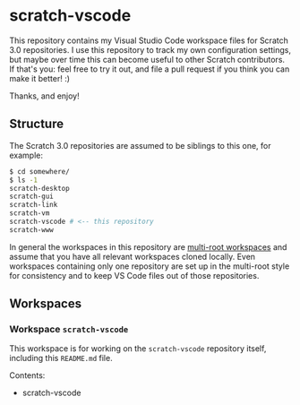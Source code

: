 # scratch-vscode

This repository contains my Visual Studio Code workspace files for Scratch 3.0 repositories. I use this repository to
track my own configuration settings, but maybe over time this can become useful to other Scratch contributors. If
that's you: feel free to try it out, and file a pull request if you think you can make it better! :)

Thanks, and enjoy!

## Structure

The Scratch 3.0 repositories are assumed to be siblings to this one, for example:

```sh
$ cd somewhere/
$ ls -1
scratch-desktop
scratch-gui
scratch-link
scratch-vm
scratch-vscode # <-- this repository
scratch-www
```

In general the workspaces in this repository are [multi-root
workspaces](https://code.visualstudio.com/docs/editor/multi-root-workspaces) and assume that you have all relevant
workspaces cloned locally. Even workspaces containing only one repository are set up in the multi-root style for
consistency and to keep VS Code files out of those repositories.

## Workspaces

### Workspace `scratch-vscode`

This workspace is for working on the `scratch-vscode` repository itself, including this `README.md` file.

Contents:

- scratch-vscode
